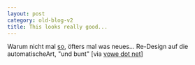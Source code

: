 ```yaml
---
layout: post
category: old-blog-v2
title: This looks really good...
---
```


Warum nicht mal [so](http://walsweer.de.crazy.sytes.org/), öfters mal was neues... Re-Design auf die automatischeArt, "und bunt" [via [vowe dot net](http://vowe.net/archives/003862.html)]